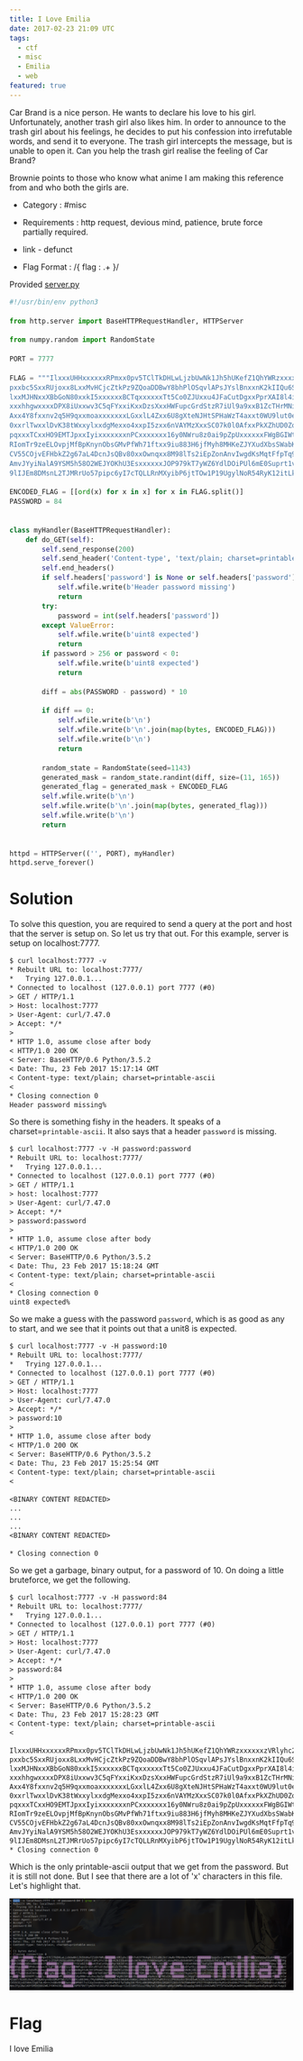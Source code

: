 ```yaml
---
title: I Love Emilia
date: 2017-02-23 21:09 UTC
tags: 
  - ctf
  - misc 
  - Emilia
  - web
featured: true
---
```


Car Brand is a nice person. He wants to declare his love to his girl. Unfortunately, another trash girl also likes him. In order to announce to the trash girl about his feelings, he decides to put his confession into irrefutable words, and send it to everyone. The trash girl intercepts the message, but is unable to open it. Can you help the trash girl realise the feeling of Car Brand?

Brownie points to those who know what anime I am making this reference from and who both the girls are.

- Category : #misc

- Requirements : http request, devious mind, patience, brute force partially required.

- link - defunct

- Flag Format : /{ flag : .+ }/


Provided [server.py](2017-02-23-I-love-Emilia/server.py)

~~~ python
#!/usr/bin/env python3

from http.server import BaseHTTPRequestHandler, HTTPServer

from numpy.random import RandomState

PORT = 7777

FLAG = """IlxxxUHHxxxxxxRPmxx0pv5TClTkDHLwLjzbUwNk1Jh5hUKefZ1QhYWRzxxxxxxzVRlyhc2xxh7v63fTK4q4c131sBGJktlAwNrfMbVAvefWYkXlxxxxxxxxOpgoSvjuKFWVIfR8xxssxxBhxxZVVUGGwCGsK4xxxEm4U
pxxbc5SxxRUjoxx8LxxMvHCjcZtkPz9ZQoaDDBwY8bhPlOSqvlAPsJYslBnxxnK2kIIQu6SxxbzWCMuZQkYYNBOmUpMiFLaknwPKUuOUb0E8FCJ4xxguAX6QvbTHCqi90Ljsk8CZrD5NxxvENd4esV7z2R9qHRN2xx7Fg
lxxMJHNxxXBbGoN80xxkI5xxxxxxBCTqxxxxxxTt5Co0ZJUxxu4JFaCutDgxxPprXAI8l4ixxOllxxxxxx0oTxxOi4QUxx7vmxxxxxxuYdVahXNOxx76eFg5bYxxxxxxpxxxxNsSxxB8xx3axx2swxxxxxxRqay7xxgdS
xxxhhgwxxxxDPX8iUxxwv3C5qFYxxiKxxDzsXxxHWFupcGrdStzR7iUl9a9xxB1ZcTHrMNixxKkxxqqMyxxMErxxoTZxxbvWxxzh5VxxuDfaYDjjxxxxxGsXGuxxkimxxfCrxxcmxxMBxxD9xx8k8cHE9FxxF66yxxxmY
Axx4Y8fxxnv2q5H9qxxmoaxxxxxxxLGxxlL4Zxx6U8gXteNJHtSPHaWzT4axxt0WU9lut0exxk6xx7ZNbxxmS77xxzxxM4QRxxxxxxxx5NUNjOBzxxtFAfVUA9xxwjZxxJFLxxFpxx3XxxzkxxXNNxxxxxxx8i3Bxx8bu
0xxrlTwxxlDvK38tWxxylxxdgMexxo4xxpI5zxx6nVAYMzXxxSC07k0l0AfxxPkXZhUD0Zoxxtwxx76Mjxxro2BixxxmYXhaxxBoIdaUTbyUzr7CxxoyDiXXvyxxnu2xxJvZxx96xx8kxxEpxxFlxxppkbxxw6Ecxx8ZW
pqxxxTCxxHO9EMTJpxxIyixxxxxxxnPCxxxxxxx16y0NWru8z0ai9pZpUxxxxxxFWgBGIWtxxcOzxxxxxxsbpAcv3xTNEuIAJxxxxxxxut34ggCzxxxxxxxxn2xx80uxx25VxxTyxxhYxxWgxxbydxxxxxxx2RxxxZnlw
RIomTr9zeELOvpjMfBpKnynObsGMvPfWh71ftxx9iu883H6jfMyh8MHKeZJYXudXbsSWabKvkWAmjzHoBe3UYIPzFwMtFrsiZP6U6a4orDVaQIwRTnlMcuz4ai5weCDMEnvzmKNAVW03Bj10oGIuK7CDnodgG7Tnv4LwP
CV55COjvEFHbkZ2g67aL4DcnJsQBv80xxOwnqxx8M98lTs2iEpZonAnvIwgdKsMqtFfpTq9gI8CfbtLoBKQMAqAY0Vu1KGA33Z01v5fKZGWmdRP1PO2rVvqbXa4pz9yRSnIhsD9kZTOVUEEwionIP7IYB6m8tLyLNGMDe
AmvJYyiNalA9YSM5h58O2WEJYOKhU3EsxxxxxxJOP979kT7yWZ6YdlDOiPUl6mE0Suprt1vSlUH7SSiuJfBq7oClpM0e6rqB8ptUWMbcQSqqQgI8HOIiSX4JwM27PTSF9Zw5RyAJmOVYapd8hXtwokuEy4cgbfeCfuqzI
9lIJEm8DMsnL2TJMRrUo57pipc6yI7cTQLLRnMXyibP6jtTOw1P19UgylNoR54RyK12itLkj8ZyTJtsHZV8hUcX47Inp1TcZJyrmMTnFBAAcLIiUCKuBWMNOErnc0GIf5c5JG4mTlccfklIza1rXGDs7rcmZ8XkVQKR5q"""

ENCODED_FLAG = [[ord(x) for x in x] for x in FLAG.split()]
PASSWORD = 84


class myHandler(BaseHTTPRequestHandler):
    def do_GET(self):
        self.send_response(200)
        self.send_header('Content-type', 'text/plain; charset=printable-ascii')
        self.end_headers()
        if self.headers['password'] is None or self.headers['password'] == '':
            self.wfile.write(b'Header password missing')
            return
        try:
            password = int(self.headers['password'])
        except ValueError:
            self.wfile.write(b'uint8 expected')
            return
        if password > 256 or password < 0:
            self.wfile.write(b'uint8 expected')
            return

        diff = abs(PASSWORD - password) * 10

        if diff == 0:
            self.wfile.write(b'\n')
            self.wfile.write(b'\n'.join(map(bytes, ENCODED_FLAG)))
            self.wfile.write(b'\n')
            return

        random_state = RandomState(seed=1143)
        generated_mask = random_state.randint(diff, size=(11, 165))
        generated_flag = generated_mask + ENCODED_FLAG
        self.wfile.write(b'\n')
        self.wfile.write(b'\n'.join(map(bytes, generated_flag)))
        self.wfile.write(b'\n')
        return


httpd = HTTPServer(('', PORT), myHandler)
httpd.serve_forever()
~~~


Solution
========

To solve this question, you are required to send a query at the port and host that the server is setup on. So let us try that out. For this example, server is setup on localhost:7777.

    $ curl localhost:7777 -v
	* Rebuilt URL to: localhost:7777/
	*   Trying 127.0.0.1...
	* Connected to localhost (127.0.0.1) port 7777 (#0)
	> GET / HTTP/1.1
	> Host: localhost:7777
	> User-Agent: curl/7.47.0
	> Accept: */*
	> 
	* HTTP 1.0, assume close after body
	< HTTP/1.0 200 OK
	< Server: BaseHTTP/0.6 Python/3.5.2
	< Date: Thu, 23 Feb 2017 15:17:14 GMT
	< Content-type: text/plain; charset=printable-ascii
	< 
	* Closing connection 0
	Header password missing%                                                                                             


So there is something fishy in the headers. It speaks of a charset=`printable-ascii`. It also says that a header `password` is missing.

	$ curl localhost:7777 -v -H password:password
	* Rebuilt URL to: localhost:7777/
	*   Trying 127.0.0.1...
	* Connected to localhost (127.0.0.1) port 7777 (#0)
	> GET / HTTP/1.1
	> host: localhost:7777
	> User-Agent: curl/7.47.0
	> Accept: */*
	> password:password
	> 
	* HTTP 1.0, assume close after body
	< HTTP/1.0 200 OK
	< Server: BaseHTTP/0.6 Python/3.5.2
	< Date: Thu, 23 Feb 2017 15:18:24 GMT
	< Content-type: text/plain; charset=printable-ascii
	< 
	* Closing connection 0
	uint8 expected%   

So we make a guess with the password `password`, which is as good as any to start, and we see that it points out that a unit8 is expected.

	$ curl localhost:7777 -v -H password:10
	* Rebuilt URL to: localhost:7777/
	*   Trying 127.0.0.1...
	* Connected to localhost (127.0.0.1) port 7777 (#0)
	> GET / HTTP/1.1
	> Host: localhost:7777
	> User-Agent: curl/7.47.0
	> Accept: */*
	> password:10
	> 
	* HTTP 1.0, assume close after body
	< HTTP/1.0 200 OK
	< Server: BaseHTTP/0.6 Python/3.5.2
	< Date: Thu, 23 Feb 2017 15:25:54 GMT
	< Content-type: text/plain; charset=printable-ascii
	< 

	<BINARY CONTENT REDACTED>
    ...
    ...
    ...
    <BINARY CONTENT REDACTED>
	
	* Closing connection 0

So we get a garbage, binary output, for a password of 10. On doing a little bruteforce, we get the following.

	$ curl localhost:7777 -v -H password:84
	* Rebuilt URL to: localhost:7777/
	*   Trying 127.0.0.1...
	* Connected to localhost (127.0.0.1) port 7777 (#0)
	> GET / HTTP/1.1
	> Host: localhost:7777
	> User-Agent: curl/7.47.0
	> Accept: */*
	> password:84
	> 
	* HTTP 1.0, assume close after body
	< HTTP/1.0 200 OK
	< Server: BaseHTTP/0.6 Python/3.5.2
	< Date: Thu, 23 Feb 2017 15:28:23 GMT
	< Content-type: text/plain; charset=printable-ascii
	< 

	IlxxxUHHxxxxxxRPmxx0pv5TClTkDHLwLjzbUwNk1Jh5hUKefZ1QhYWRzxxxxxxzVRlyhc2xxh7v63fTK4q4c131sBGJktlAwNrfMbVAvefWYkXlxxxxxxxxOpgoSvjuKFWVIfR8xxssxxBhxxZVVUGGwCGsK4xxxEm4U
	pxxbc5SxxRUjoxx8LxxMvHCjcZtkPz9ZQoaDDBwY8bhPlOSqvlAPsJYslBnxxnK2kIIQu6SxxbzWCMuZQkYYNBOmUpMiFLaknwPKUuOUb0E8FCJ4xxguAX6QvbTHCqi90Ljsk8CZrD5NxxvENd4esV7z2R9qHRN2xx7Fg
	lxxMJHNxxXBbGoN80xxkI5xxxxxxBCTqxxxxxxTt5Co0ZJUxxu4JFaCutDgxxPprXAI8l4ixxOllxxxxxx0oTxxOi4QUxx7vmxxxxxxuYdVahXNOxx76eFg5bYxxxxxxpxxxxNsSxxB8xx3axx2swxxxxxxRqay7xxgdS
	xxxhhgwxxxxDPX8iUxxwv3C5qFYxxiKxxDzsXxxHWFupcGrdStzR7iUl9a9xxB1ZcTHrMNixxKkxxqqMyxxMErxxoTZxxbvWxxzh5VxxuDfaYDjjxxxxxGsXGuxxkimxxfCrxxcmxxMBxxD9xx8k8cHE9FxxF66yxxxmY
	Axx4Y8fxxnv2q5H9qxxmoaxxxxxxxLGxxlL4Zxx6U8gXteNJHtSPHaWzT4axxt0WU9lut0exxk6xx7ZNbxxmS77xxzxxM4QRxxxxxxxx5NUNjOBzxxtFAfVUA9xxwjZxxJFLxxFpxx3XxxzkxxXNNxxxxxxx8i3Bxx8bu
	0xxrlTwxxlDvK38tWxxylxxdgMexxo4xxpI5zxx6nVAYMzXxxSC07k0l0AfxxPkXZhUD0Zoxxtwxx76Mjxxro2BixxxmYXhaxxBoIdaUTbyUzr7CxxoyDiXXvyxxnu2xxJvZxx96xx8kxxEpxxFlxxppkbxxw6Ecxx8ZW
	pqxxxTCxxHO9EMTJpxxIyixxxxxxxnPCxxxxxxx16y0NWru8z0ai9pZpUxxxxxxFWgBGIWtxxcOzxxxxxxsbpAcv3xTNEuIAJxxxxxxxut34ggCzxxxxxxxxn2xx80uxx25VxxTyxxhYxxWgxxbydxxxxxxx2RxxxZnlw
	RIomTr9zeELOvpjMfBpKnynObsGMvPfWh71ftxx9iu883H6jfMyh8MHKeZJYXudXbsSWabKvkWAmjzHoBe3UYIPzFwMtFrsiZP6U6a4orDVaQIwRTnlMcuz4ai5weCDMEnvzmKNAVW03Bj10oGIuK7CDnodgG7Tnv4LwP
	CV55COjvEFHbkZ2g67aL4DcnJsQBv80xxOwnqxx8M98lTs2iEpZonAnvIwgdKsMqtFfpTq9gI8CfbtLoBKQMAqAY0Vu1KGA33Z01v5fKZGWmdRP1PO2rVvqbXa4pz9yRSnIhsD9kZTOVUEEwionIP7IYB6m8tLyLNGMDe
	AmvJYyiNalA9YSM5h58O2WEJYOKhU3EsxxxxxxJOP979kT7yWZ6YdlDOiPUl6mE0Suprt1vSlUH7SSiuJfBq7oClpM0e6rqB8ptUWMbcQSqqQgI8HOIiSX4JwM27PTSF9Zw5RyAJmOVYapd8hXtwokuEy4cgbfeCfuqzI
	9lIJEm8DMsnL2TJMRrUo57pipc6yI7cTQLLRnMXyibP6jtTOw1P19UgylNoR54RyK12itLkj8ZyTJtsHZV8hUcX47Inp1TcZJyrmMTnFBAAcLIiUCKuBWMNOErnc0GIf5c5JG4mTlccfklIza1rXGDs7rcmZ8XkVQKR5q
	* Closing connection 0

Which is the only printable-ascii output that we get from the password. But it is still not done. But I see that there are a lot of 'x' characters in this file. Let's highlight that.

![image.png](2017-02-23-I-love-Emilia/image.png)


Flag
====
I love Emilia
